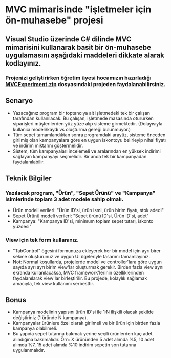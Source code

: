 # MVC mimarisinde "işletmeler için ön-muhasebe" projesi


## Visual Studio üzerinde C# dilinde MVC mimarisini kullanarak basit bir ön-muhasebe uygulamasını aşağıdaki maddeleri dikkate alarak kodlayınız.

### Projenizi geliştirirken öğretim üyesi hocamızın hazırladığı [MVCExperiment.zip](MVCExperiment.zip) dosyasındaki projeden faydalanabilirsiniz.


## Senaryo

* Yazacağınız program bir toptancıya ait işletmedeki tek bir çalışan tarafından kullanılacak. Bu çalışan, işletmede masasında otururken siparişleri müşterilerden yüz yüze alıp sisteme girmektedir. (Dolayısıyla kullanıcı modeli/kaydı vs oluşturma gereği bulunmuyor.)
* Tüm sepet tamamlandıktan sonra programdaki arayüz, sisteme önceden girilmiş olan kampanyalara göre en uygun iskontoyu belirleyip nihai fiyatı ve indirim miktarını göstermelidir.
* Sistem, tüm kampanyaları incelemeli ve aralarından en yüksek indirimi sağlayan kampanyayı seçmelidir. Bir anda tek bir kampanyadan faydalanılabilir.


## Teknik Bilgiler

### Yazılacak program, "Ürün", "Sepet Ürünü" ve "Kampanya" isimlerinde toplam 3 adet modele sahip olmalı.

* Ürün modeli verileri: "Ürün ID'si, ürün ismi, ürün birim fiyatı, stok adedi"
* Sepet Ürünü modeli verileri: "Sepet ürünü ID'si, Ürün ID'si, adet"
* Kampanya: "Kampanya ID'si, minimum toplam sepet tutarı, iskonto yüzdesi"


### View için tek form kullanınız.
* "TabControl" ögesini formunuza ekleyerek her bir model için ayrı birer sekme oluşturunuz ve uygun UI ögeleriyle tasarımı tamamlayınız.
* Not: Normal koşullarda, projelerde model ve controller'lara göre uygun sayıda ayrı ayrı birim view'lar oluşturmak gerekir. Birden fazla view aynı ekranda kullanılacaksa, MVC framework'lerinin özelliklerinden faydalanılarak view'lar birleştirilir. Bu projede, kolaylık sağlamak amacıyla, tek view kullanımı serbesttir.


## Bonus

* Kampanya modelinin yapısını ürün ID'si ile 1:N ilişkili olacak şekilde değiştiriniz (1 üründe N kampanya).
* Kampanyalar ürünlere özel olarak girilmeli ve bir ürün için birden fazla kampanya olabilmeli.
* Bu yapıda sepet tutarına bakmak yerine seçili ürünlerden kaç adet alındığına bakılmalıdır. Örn: X ürününden 5 adet alımda %5, 10 adet alımda %7, 15 adet alımda %10 indirim sepetin son tutarına uygulanmalıdır.

